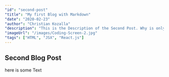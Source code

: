 ```yaml
---
"id": "second-post"
"title": "My first Blog with Markdown"
"date": "2020-02-23"
"author": "Christian Kozalla"
"description": "This is the Description of the Second Post. Why is only the first Child of the Flex-Container rendered in the Center? Because of the missing unique key props..maybe?!"
"imageUrl": "/images/Coding-Screen-2.jpg"
"tags": ["HTML", "JSX", "React.js"]
---
```


## Second Blog Post

here is some Text

